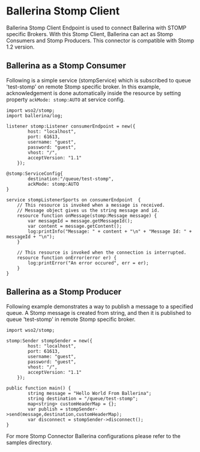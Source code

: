
# **Ballerina Stomp Client**

Ballerina Stomp Client Endpoint is used to connect Ballerina with STOMP specific Brokers. With this Stomp Client, Ballerina can act as Stomp Consumers and Stomp Producers.
This connector is compatible with Stomp 1.2 version.

## Ballerina as a Stomp Consumer

Following is a simple service (stompService) which is subscribed to queue 'test-stomp' on remote Stomp specific broker. In this example, acknowledgement is done automatically inside the resource by setting property `ackMode: stomp:AUTO` at service config.

```ballerina
import wso2/stomp;
import ballerina/log;

listener stomp:Listener consumerEndpoint = new({
        host: "localhost",
        port: 61613,
        username: "guest",
        password: "guest",
        vhost: "/",
        acceptVersion: "1.1"
    });

@stomp:ServiceConfig{
        destination:"/queue/test-stomp",
        ackMode: stomp:AUTO
}

service stompListenerSports on consumerEndpoint  {
    // This resource is invoked when a message is received.
    // Message object gives us the string message and id.
    resource function onMessage(stomp:Message message) {
        var messageId = message.getMessageId();
        var content = message.getContent();
        log:printInfo("Message: " + content + "\n" + "Message Id: " + messageId + "\n");
    }

    // This resource is invoked when the connection is interrupted.
    resource function onError(error er) {
        log:printError("An error occured", err = er);
    }
}
````

## Ballerina as a Stomp Producer

Following example demonstrates a way to publish a message to a specified queue. A Stomp message is created from string, and then it is published to queue 'test-stomp' in remote Stomp specific broker.

```ballerina
import wso2/stomp;

stomp:Sender stompSender = new({
        host: "localhost",
        port: 61613,
        username: "guest",
        password: "guest",
        vhost: "/",
        acceptVersion: "1.1"
    });

public function main() {
        string message = "Hello World From Ballerina";
        string destination = "/queue/test-stomp";
        map<string> customHeaderMap = {};
        var publish = stompSender->send(message,destination,customHeaderMap);
        var disconnect = stompSender->disconnect();
}
````

For more Stomp Connector Ballerina configurations please refer to the samples directory.

